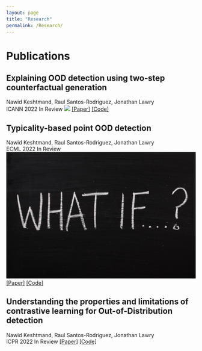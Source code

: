 ```yaml
---
layout: page
title: "Research"
permalink: /Research/
---
```


# Publications

## Explaining OOD detection using two-step   counterfactual generation
Nawid Keshtmand, Raul Santos-Rodriguez, Jonathan Lawry  
ICANN 2022 In Review
<img src="../_images/what-if.jpg">
[[Paper]](https://www.overleaf.com/project/623c91a3e49ceb864ebc4e44) [[Code]](https://github.com/OngoingMLProjects/Contrastive_Dirichlet)


##  Typicality-based point OOD detection

Nawid Keshtmand, Raul Santos-Rodriguez, Jonathan Lawry  
ECML 2022 In Review
<img src="_images/what-if.jpg">
[[Paper]](https://www.overleaf.com/project/6177e98aed9c4d52c9b492db) [[Code]]((https://github.com/OngoingMLProjects/Contrastive_Representation_Uncertainty))

## Understanding the properties and limitations of contrastive learning for Out-of-Distribution detection
Nawid Keshtmand, Raul Santos-Rodriguez, Jonathan Lawry  
ICPR 2022 In Review
[[Paper]](https://www.overleaf.com/project/610e721107d0070578038c9c)  [[Code]](https://github.com/OngoingMLProjects/Contrastive_Representation_Uncertainty)









